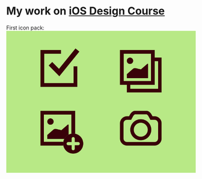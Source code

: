 # My work on [iOS Design Course](http://fedora.bitfountain.io/courses/ios-design/)


First icon pack:
![First icon pack](icon-pack-1.png)
